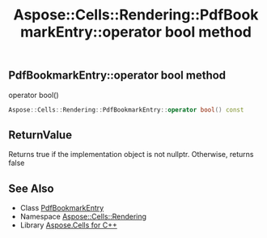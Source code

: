 ﻿---
title: Aspose::Cells::Rendering::PdfBookmarkEntry::operator bool method
linktitle: operator bool
second_title: Aspose.Cells for C++ API Reference
description: 'Aspose::Cells::Rendering::PdfBookmarkEntry::operator bool method. operator bool() in C++.'
type: docs
weight: 400
url: /cpp/aspose.cells.rendering/pdfbookmarkentry/operator_bool/
---
## PdfBookmarkEntry::operator bool method


operator bool()

```cpp
Aspose::Cells::Rendering::PdfBookmarkEntry::operator bool() const
```


## ReturnValue

Returns true if the implementation object is not nullptr. Otherwise, returns false

## See Also

* Class [PdfBookmarkEntry](../)
* Namespace [Aspose::Cells::Rendering](../../)
* Library [Aspose.Cells for C++](../../../)
